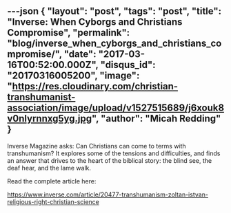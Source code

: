 ---json
{
	"layout": "post",
	"tags": "post",
    "title": "Inverse: When Cyborgs and Christians Compromise",
    "permalink": "blog/inverse_when_cyborgs_and_christians_compromise/",
    "date": "2017-03-16T00:52:00.000Z",
    "disqus_id": "20170316005200",
    "image":  "https://res.cloudinary.com/christian-transhumanist-association/image/upload/v1527515689/j6xouk8v0nlyrnnxg5yg.jpg",
    "author": "Micah Redding"
}
---
<p>Inverse Magazine asks: Can Christians can come to terms with transhumanism? It explores some of the tensions and difficulties, and finds an answer that drives to the heart of the biblical story: the blind see, the deaf hear, and the lame walk.</p>

<p>Read the complete article here:</p>

<p><a href="https://www.inverse.com/article/20477-transhumanism-zoltan-istvan-religious-right-christian-science">https://www.inverse.com/article/20477-transhumanism-zoltan-istvan-religious-right-christian-science</a></p>
